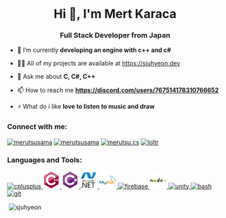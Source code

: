 <h1 align="center">Hi 👋, I'm Mert Karaca</h1>
<h3 align="center">Full Stack Developer from Japan</h3>

- 🌱 I’m currently **developing an engine with c++ and c#**

- 👨‍💻 All of my projects are available at https://sjuhyeon.dev

- 💬 Ask me about **C, C#, C++**

- 📫 How to reach me **https://discord.com/users/767514178310766652**

- ⚡ What do i like **love to listen to music and draw**

<h3 align="left">Connect with me:</h3>
<p align="left">
<a href="https://dev.to/merutsusama" target="blank"><img align="center" src="https://cdn.jsdelivr.net/npm/simple-icons@3.0.1/icons/dev-dot-to.svg" alt="merutsusama" height="30" width="40" /></a>
<a href="https://twitter.com/merutsusama" target="blank"><img align="center" src="https://cdn.jsdelivr.net/npm/simple-icons@3.0.1/icons/twitter.svg" alt="merutsusama" height="30" width="40" /></a>
<a href="https://instagram.com/merutsu.cs" target="blank"><img align="center" src="https://cdn.jsdelivr.net/npm/simple-icons@3.0.1/icons/instagram.svg" alt="merutsu.cs" height="30" width="40" /></a>
<a href="https://discord.com/users/767514178310766652" target="blank"><img align="center" src="https://cdn.jsdelivr.net/npm/simple-icons@3.0.1/icons/discord.svg" alt="loltr" height="30" width="40" /></a>
</p>

<h3 align="left">Languages and Tools:</h3>
<p align="left"> <a href="https://www.tutorialspoint.com/objective_c/" target="_blank"> <img src="https://upload.wikimedia.org/wikipedia/commons/thumb/1/18/C_Programming_Language.svg/1200px-C_Programming_Language.svg.png" alt="cplusplus" width="40" height="40"/> </a> <a href="https://www.w3schools.com/cpp/" target="_blank"> <img src="https://raw.githubusercontent.com/devicons/devicon/master/icons/cplusplus/cplusplus-original.svg" alt="cplusplus" width="40" height="40"/> </a> <a href="https://www.w3schools.com/cs/" target="_blank"> <img src="https://raw.githubusercontent.com/devicons/devicon/master/icons/csharp/csharp-original.svg" alt="csharp" width="40" height="40"/> </a><a href="https://dotnet.microsoft.com/" target="_blank"> <img src="https://raw.githubusercontent.com/devicons/devicon/master/icons/dot-net/dot-net-original-wordmark.svg" alt="dotnet" width="40" height="40"/> </a>  <a href="https://www.mysql.com/" target="_blank"> <img src="https://raw.githubusercontent.com/devicons/devicon/master/icons/mysql/mysql-original-wordmark.svg" alt="mysql" width="40" height="40"/> </a><a href="https://firebase.google.com/" target="_blank"> <img src="https://www.vectorlogo.zone/logos/firebase/firebase-icon.svg" alt="firebase" width="40" height="40"/> </a> <a href="https://nodejs.org" target="_blank"> <img src="https://raw.githubusercontent.com/devicons/devicon/master/icons/nodejs/nodejs-original-wordmark.svg" alt="nodejs" width="40" height="40"/> </a> </a><a href="https://unity.com/" target="_blank"> <img src="https://www.vectorlogo.zone/logos/unity3d/unity3d-icon.svg" alt="unity" width="40" height="40"/> </a><a href="https://www.gnu.org/software/bash/" target="_blank"> <img src="https://www.vectorlogo.zone/logos/gnu_bash/gnu_bash-icon.svg" alt="bash" width="40" height="40"/> </a><a href="https://git-scm.com/" target="_blank"> <img src="https://www.vectorlogo.zone/logos/git-scm/git-scm-icon.svg" alt="git" width="40" height="40"/> </a> </p>


<p>&nbsp;<img align="center" src="https://github-readme-stats.vercel.app/api?username=sjuhyeon&show_icons=true&locale=en" alt="sjuhyeon" /></p>
